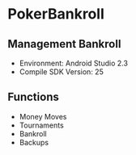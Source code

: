 # PokerBankroll

Management Bankroll
-------------------
- Environment: Android Studio 2.3 
- Compile SDK Version: 25

Functions
---------
- Money Moves
- Tournaments
- Bankroll
- Backups
